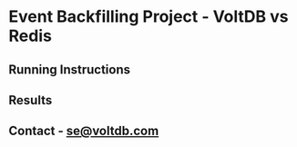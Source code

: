 # Event Backfilling Project - VoltDB vs Redis

## Running Instructions

## Results

## Contact - se@voltdb.com

